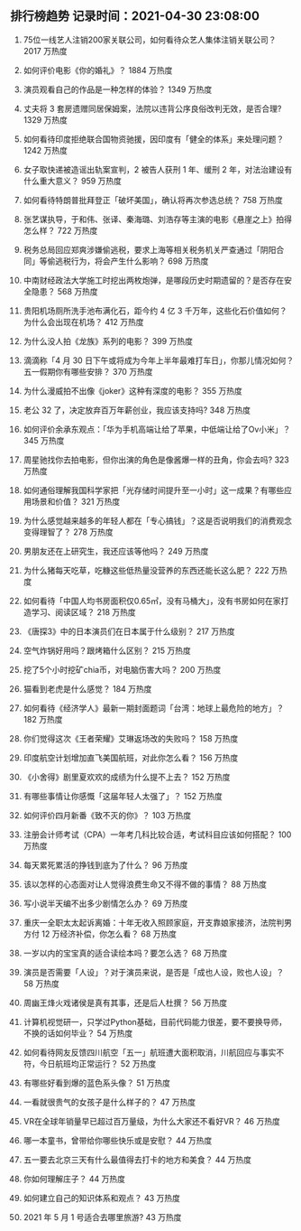 
## 排行榜趋势 记录时间：2021-04-30 23:08:00
  
  1. 75位一线艺人注销200家关联公司，如何看待众艺人集体注销关联公司？ 2017 万热度
    
  2. 如何评价电影《你的婚礼》？ 1884 万热度
    
  3. 演员观看自己的作品是一种怎样的体验？ 1349 万热度
    
  4. 丈夫将 3 套房遗赠同居保姆案，法院以违背公序良俗改判无效，是否合理? 1329 万热度
    
  5. 如何看待印度拒绝联合国物资驰援，因印度有「健全的体系」来处理问题？ 1242 万热度
    
  6. 女子取快递被造谣出轨案宣判，2 被告人获刑 1 年、缓刑 2 年，对法治建设有什么重大意义？ 959 万热度
    
  7. 如何看待特朗普批拜登正「破坏美国」，确认将再次参选总统？ 758 万热度
    
  8. 张艺谋执导，于和伟、张译、秦海璐、刘浩存等主演的电影《悬崖之上》拍得怎么样？ 722 万热度
    
  9. 税务总局回应郑爽涉嫌偷逃税，要求上海等相关税务机关严查通过「阴阳合同」等偷逃税行为，将会产生什么影响？ 698 万热度
    
  10. 中南财经政法大学施工时挖出两枚炮弹，是哪段历史时期遗留的？是否存在安全隐患？ 568 万热度
    
  11. 贵阳机场厕所洗手池布满化石，距今约 4 亿 3 千万年，这些化石价值如何？为什么会出现在机场？ 412 万热度
    
  12. 为什么没人拍《龙族》系列的电影？ 399 万热度
    
  13. 滴滴称「4 月 30 日下午或将成为今年上半年最难打车日」，你那儿情况如何？五一假期你有哪些安排？ 370 万热度
    
  14. 为什么漫威拍不出像《joker》这种有深度的电影？ 355 万热度
    
  15. 老公 32 了，决定放弃百万年薪创业，我应该支持吗? 348 万热度
    
  16. 如何评价余承东观点：「华为手机高端让给了苹果，中低端让给了Ov小米」？ 345 万热度
    
  17. 周星驰找你去拍电影，但你出演的角色是像酱爆一样的丑角，你会去吗? 323 万热度
    
  18. 如何通俗理解我国科学家把「光存储时间提升至一小时」这一成果？有哪些应用场景和价值？ 321 万热度
    
  19. 为什么感觉越来越多的年轻人都在「专心搞钱」？这是否说明我们的消费观念变得理智了？ 278 万热度
    
  20. 男朋友还在上研究生，我还应该等他吗？ 249 万热度
    
  21. 为什么猪每天吃草，吃糠这些低热量没营养的东西还能长这么肥？ 222 万热度
    
  22. 如何看待「中国人均书房面积仅0.65㎡，没有马桶大」，没有书房如何在家打造学习、阅读区域？ 218 万热度
    
  23. 《唐探3》中的日本演员们在日本属于什么级别？ 217 万热度
    
  24. 空气炸锅好用吗？跟烤箱什么区别？ 215 万热度
    
  25. 挖了5个小时挖矿chia币，对电脑伤害大吗？ 200 万热度
    
  26. 猫看到老虎是什么感觉？ 184 万热度
    
  27. 如何看待《经济学人》最新一期封面题词「台湾：地球上最危险的地方」？ 182 万热度
    
  28. 你们觉得这次《王者荣耀》艾琳返场改的失败吗？ 158 万热度
    
  29. 印度航空计划增加直飞美国航班，对此你怎么看？ 156 万热度
    
  30. 《小舍得》剧里夏欢欢的成绩为什么提不上去？ 152 万热度
    
  31. 有哪些事情让你感慨「这届年轻人太强了」？ 152 万热度
    
  32. 如何评价四月新番《致不灭的你》？ 103 万热度
    
  33. 注册会计师考试（CPA）一年考几科比较合适，考试科目应该如何搭配？ 100 万热度
    
  34. 每天累死累活的挣钱到底为了什么？ 96 万热度
    
  35. 该以怎样的心态面对让人觉得浪费生命又不得不做的事情？ 88 万热度
    
  36. 写小说半天编不出多少剧情怎么办？ 69 万热度
    
  37. 重庆一全职太太起诉离婚：十年无收入照顾家庭，开支靠娘家接济，法院判男方付 12 万经济补偿，你怎么看？ 68 万热度
    
  38. 一岁以内的宝宝真的适合读绘本吗？要怎么选？ 68 万热度
    
  39. 演员是否需要「人设」？对于演员来说，是否是「成也人设，败也人设」？ 58 万热度
    
  40. 周幽王烽火戏诸侯是真有其事，还是后人杜撰？ 56 万热度
    
  41. 计算机视觉研一，只学过Python基础，目前代码能力很差，要不要换导师，不换的话如何毕业？ 54 万热度
    
  42. 如何看待网友反馈四川航空「五一」航班遭大面积取消，川航回应与事实不符，今日航班均正常运行？ 52 万热度
    
  43. 有哪些好看到爆的蓝色系头像？ 51 万热度
    
  44. 一看就很贵气的女孩子是什么样子的？ 47 万热度
    
  45. VR在全球年销量早已超过百万量级，为什么大家还不看好VR？ 46 万热度
    
  46. 哪一本童书，曾带给你哪些快乐或是安慰？ 44 万热度
    
  47. 五一要去北京三天有什么最值得去打卡的地方和美食？ 44 万热度
    
  48. 你如何理解庄子？ 44 万热度
    
  49. 如何建立自己的知识体系和观点？ 43 万热度
    
  50. 2021 年 5 月 1 号适合去哪里旅游? 43 万热度
    